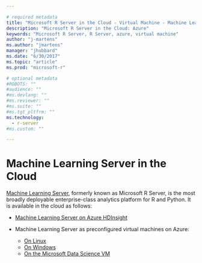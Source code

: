 ```yaml
---

# required metadata
title: "Microsoft R Server in the Cloud - Virtual Machine - Machine Learning Server | Microsoft Docs"
description: "Microsoft R Server in the Cloud: Azure"
keywords: "Microsoft R Server, R Server, azure, virtual machine"
author: "j-martens"
ms.author: "jmartens"
manager: "jhubbard"
ms.date: "6/30/2017"
ms.topic: "article"
ms.prod: "microsoft-r"

# optional metadata
#ROBOTS: ""
#audience: ""
#ms.devlang: ""
#ms.reviewer: ""
#ms.suite: ""
#ms.tgt_pltfrm: ""
ms.technology: 
  - r-server
#ms.custom: ""

---
```


# Machine Learning Server in the Cloud

[Machine Learning Server](../what-is-microsoft-r-server.md), formerly known as Microsoft R Server, is the most broadly deployable enterprise-class analytics platform for R and Python. It is available in the cloud as follows:

+ [Machine Learning Server on Azure HDInsight](r-server-vm-azure-hdinsight.md)

+ Machine Learning Server as preconfigured virtual machines on Azure:
  + [On Linux](machine-learning-server-azure-vm-on-linux.md)
  + [On Windows](https://docs.microsoft.com/en-us/sql/advanced-analytics/r/provision-the-r-server-only-sql-server-2016-enterprise-vm-on-azure)
  + [On the Microsoft Data Science VM](machine-learning-server-on-data-science-vm.md)